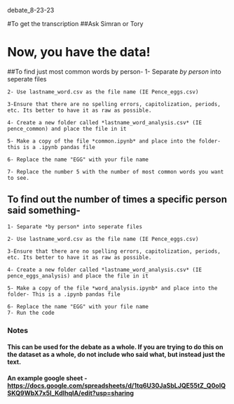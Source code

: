 debate_8-23-23

#To get the transcription
##Ask Simran or Tory

# Now, you have the data!

##To find just most common words by person-
    1- Separate *by person* into seperate files

    2- Use lastname_word.csv as the file name (IE Pence_eggs.csv)

    3-Ensure that there are no spelling errors, capitolization, periods, etc. Its better to have it as raw as possible. 

    4- Create a new folder called *lastname_word_analysis.csv* (IE pence_common) and place the file in it
   
    5- Make a copy of the file *common.ipynb* and place into the folder- this is a .ipynb pandas file
   
    6- Replace the name "EGG" with your file name

    7- Replace the number 5 with the number of most common words you want to see. 

## To find out the number of times a specific person said something-
    1- Separate *by person* into seperate files

    2- Use lastname_word.csv as the file name (IE Pence_eggs.csv)

    3-Ensure that there are no spelling errors, capitolization, periods, etc. Its better to have it as raw as possible. 

    4- Create a new folder called *lastname_word_analysis.csv* (IE pence_eggs_analysis) and place the file in it
   
    5- Make a copy of the file *word_analysis.ipynb* and place into the folder- This is a .ipynb pandas file
   
    6- Replace the name "EGG" with your file name
    7- Run the code





### Notes
#### This can be used for the debate as a whole. If you are trying to do this on the dataset as a whole, do not include who said what, but instead just the text. 
#### An example google sheet - https://docs.google.com/spreadsheets/d/1tq6U30JaSbLJQE55tZ_Q0olQSKQ9WbX7x5I_KdIhqIA/edit?usp=sharing
